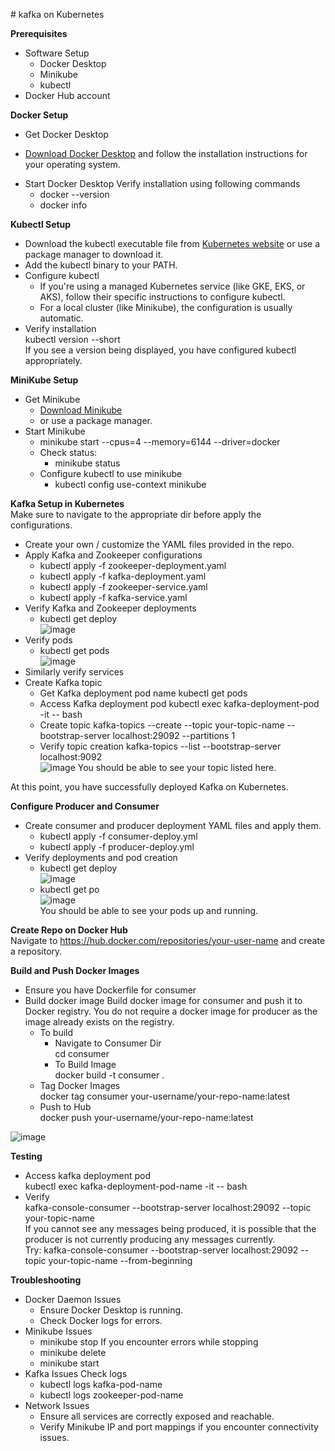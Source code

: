 ﻿﻿# kafka on Kubernetes

**Prerequisites**
- Software Setup
  * Docker Desktop
  * Minikube
  * kubectl
- Docker Hub account 

**Docker Setup**
+ Get Docker Desktop
 - [Download Docker Desktop](https://www.docker.com/products/docker-desktop/) and follow the installation instructions for your operating system.
+ Start Docker Desktop
  Verify installation using following commands <br>
   - docker --version
   - docker info

**Kubectl Setup**
+ Download the kubectl executable file from [Kubernetes website](https://kubernetes.io/docs/tasks/tools/install-kubectl-windows/) or use a package manager to download it.
+ Add the kubectl binary to your PATH.
+ Configure kubectl
   - If you're using a managed Kubernetes service (like GKE, EKS, or AKS), follow their specific instructions to configure kubectl.
   - For a local cluster (like Minikube), the configuration is usually automatic.
+ Verify installation <br>
  kubectl version --short <br>
  If you see a version being displayed, you have configured kubectl appropriately. 

**MiniKube Setup**
+ Get Minikube <br>
  - [Download Minikube](https://minikube.sigs.k8s.io/docs/start/?arch=%2Fwindows%2Fx86-64%2Fstable%2F.exe+download)
  - or use a package manager.
+ Start Minikube
  - minikube start --cpus=4 --memory=6144 --driver=docker
  - Check status:
    * minikube status
  - Configure kubectl to use minikube
    * kubectl config use-context minikube

**Kafka Setup in Kubernetes** <br>
Make sure to navigate to the appropriate dir before apply the configurations. <br>
+ Create your own / customize the YAML files provided in the repo.
+ Apply Kafka and Zookeeper configurations
  - kubectl apply -f zookeeper-deployment.yaml
  - kubectl apply -f kafka-deployment.yaml
  - kubectl apply -f zookeeper-service.yaml
  - kubectl apply -f kafka-service.yaml
+ Verify Kafka and Zookeeper deployments
  - kubectl get deploy <br>
    ![image](https://github.com/user-attachments/assets/de227646-6861-42ba-a185-e09bbaa76576)
+ Verify pods
  - kubectl get pods <br>
    ![image](https://github.com/user-attachments/assets/9e45bc5a-54e0-4cef-89c4-c9fb20388e0c)
+ Similarly verify services
+ Create Kafka topic
  - Get Kafka deployment pod name
    kubectl get pods
  - Access Kafka deployment pod
    kubectl exec kafka-deployment-pod -it -- bash
  - Create topic
    kafka-topics --create --topic your-topic-name --bootstrap-server localhost:29092 --partitions 1
  - Verify topic creation
    kafka-topics --list --bootstrap-server localhost:9092 <br>
    ![image](https://github.com/user-attachments/assets/cb001f2b-139f-4400-85a2-49b09cc275da)
    You should be able to see your topic listed here.

At this point, you have successfully deployed Kafka on Kubernetes. 

**Configure Producer and Consumer**
+ Create consumer and producer deployment YAML files and apply them.
  - kubectl apply -f consumer-deploy.yml
  - kubectl apply -f producer-deploy.yml
+ Verify deployments and pod creation
  - kubectl get deploy <br>
    ![image](https://github.com/user-attachments/assets/b2d92cf3-c886-4d39-8db5-35706ecf849b)
  - kubectl get po <br>
    ![image](https://github.com/user-attachments/assets/3c44b4fd-75fb-465a-9561-6c4afe462aef) <br>
You should be able to see your pods up and running.

**Create Repo on Docker Hub** <br>
Navigate to https://hub.docker.com/repositories/your-user-name and create a repository. 

**Build and Push Docker Images**
+ Ensure you have Dockerfile for consumer
+ Build docker image
  Build docker image for consumer and push it to Docker registry. You do not require a docker image for producer as the image already exists on the registry.
  * To build <br>
    - Navigate to Consumer Dir <br>
      cd consumer <br>
    - To Build Image <br>
      docker build -t consumer . <br>
  * Tag Docker Images <br>
    docker tag consumer your-username/your-repo-name:latest <br>
  * Push to Hub <br>
    docker push your-username/your-repo-name:latest <br>

![image](https://github.com/user-attachments/assets/0314a4cd-92cc-4bf0-a1bb-a502648027b2)

**Testing**
+ Access kafka deployment pod <br>
  kubectl exec kafka-deployment-pod-name -it -- bash <br>
+ Verify <br>
  kafka-console-consumer --bootstrap-server localhost:29092 --topic your-topic-name <br>
  If you cannot see any messages being produced, it is possible that the producer is not currently producing any messages currently. <br>
  Try: kafka-console-consumer --bootstrap-server localhost:29092 --topic your-topic-name --from-beginning <br>

**Troubleshooting**
+ Docker Daemon Issues
  * Ensure Docker Desktop is running.
  * Check Docker logs for errors.
+ Minikube Issues
  * minikube stop
  If you encounter errors while stopping
  * minikube delete
  * minikube start
+ Kafka Issues
  Check logs
  * kubectl logs kafka-pod-name
  * kubectl logs zookeeper-pod-name
+ Network Issues
  * Ensure all services are correctly exposed and reachable.
  * Verify Minikube IP and port mappings if you encounter connectivity issues.


